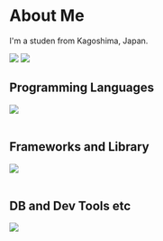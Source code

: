 # About Me
I'm a studen from Kagoshima, Japan.

![](https://github-readme-stats.vercel.app/api/top-langs?username=moriT958&show_icons=true&locale=en&layout=compact&theme=tokyonight) 
![](http://github-profile-summary-cards.vercel.app/api/cards/profile-details?username=moriT958&theme=tokyonight)


## Programming Languages
<img src="https://skillicons.dev/icons?i=html,css,js,typescript,python," /> <br /><br />

## Frameworks and Library
<img src="https://skillicons.dev/icons?i=react,tailwind,flask,fastapi" /> <br /><br />

## DB and Dev Tools etc
<img src="https://skillicons.dev/icons?i=sqlite,github,vscode," /> <br /><br />

